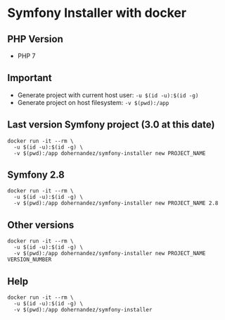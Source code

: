 # Symfony Installer with docker

## PHP Version

* PHP 7

## Important

* Generate project with current host user: `-u $(id -u):$(id -g)`
* Generate project on host filesystem: `-v $(pwd):/app`

## Last version Symfony project (3.0 at this date)

```
docker run -it --rm \
  -u $(id -u):$(id -g) \
  -v $(pwd):/app dohernandez/symfony-installer new PROJECT_NAME
```

## Symfony 2.8

```
docker run -it --rm \
  -u $(id -u):$(id -g) \
  -v $(pwd):/app dohernandez/symfony-installer new PROJECT_NAME 2.8
```

## Other versions

```
docker run -it --rm \
  -u $(id -u):$(id -g) \
  -v $(pwd):/app dohernandez/symfony-installer new PROJECT_NAME VERSION_NUMBER
```

## Help

```
docker run -it --rm \
  -u $(id -u):$(id -g) \
  -v $(pwd):/app dohernandez/symfony-installer
```
